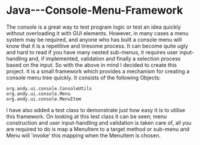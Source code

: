 # Java---Console-Menu-Framework

The console is a great way to test program logic or test an idea quickly without overloading it with GUI elements. However, in many cases a menu system may be required, and anyone who has built a console menu will know that it is a repetitive and tiresome process. It can become quite ugly and hard to read if you have many nested sub-menus, it requires user input-handling and, if implemented, validation and finally a selection process based on the input. So with the above in mind I decided to create this project. It is a small framework which provides a mechanism for creating a console menu tree quickly. It consists of the following Objects:

	org.andy.ui.console.ConsoleUtils
	org.andy.ui.console.Menu
	org.andy.ui.console.MenuItem

I have also added a test class to demonstrate just how easy it is to utilise this framework. On looking at this test class it can be seen; menu construction and user input-handling and validation is taken care of, all you are required to do is map a MenuItem to a target method or sub-menu and Menu will 'invoke' this mapping when the MenuItem is chosen.
